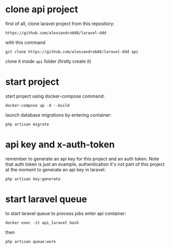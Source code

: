 # clone api project

first of all, clone laravel project from this repository:

```https://github.com/alessandrob88/laravel-ddd```

with this command

    git clone https://github.com/alessandrob88/laravel-ddd api

clone it inside ```api``` folder (firstly create it)

# start project

start project using docker-compose command:

    docker-compose up -d --build

launch database migrations by entering container:

    php artisan migrate


# api key and x-auth-token
remember to generate an api key for this project and an auth token. Note that auth token is just an example, authentication it's not part of this project at the moment
to generate an api key in laravel:
    
    php artisan key:generate
# start laravel queue
to start laravel queue to process jobs enter api container:

    docker exec -it api_laravel bash

then 

    php artisan queue:work
